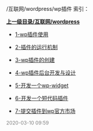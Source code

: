 /互联网/wordpress/wp插件 索引：


**[上一级目录/互联网/wordpress](/互联网/wordpress/index.md)**

- [1-wp插件使用](/互联网/wordpress/wp插件/1-wp插件使用.md)

- [2-插件的运行机制](/互联网/wordpress/wp插件/2-插件的运行机制.md)

- [3-wp插件的创建](/互联网/wordpress/wp插件/3-wp插件的创建.md)

- [4-wp插件后台开发与设计](/互联网/wordpress/wp插件/4-wp插件后台开发与设计.md)

- [5-开发一个wp-widget](/互联网/wordpress/wp插件/5-开发一个wp-widget.md)

- [6-开发一个短代码插件](/互联网/wordpress/wp插件/6-开发一个短代码插件.md)

- [7-提交插件到wp官方市场](/互联网/wordpress/wp插件/7-提交插件到wp官方市场.md)


<font size=2 color='grey'> 2020-03-10 09:59 </font>